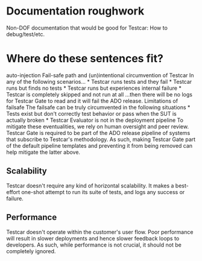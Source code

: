 # Documentation roughwork

Non-DOF documentation that would be good for Testcar:
How to debug/test/etc.

# Where do these sentences fit?
auto-injection
Fail-safe path and (un)intentional circumvention of Testcar
In any of the following scenarios...
	* Testcar runs tests and they fail
	* Testcar runs but finds no tests
	* Testcar runs but experiences internal failure
	* Testcar is completely skipped and not run at all
...then there will be no logs for Testcar Gate to read and it will fail the ADO release.
Limitations of failsafe
The failsafe can be truly circumvented in the following situations
	* Tests exist but don't correctly test behavior or pass when the SUT is actually broken
	* Testcar Evaluator is not in the deployment pipeline
To mitigate these eventualities, we rely on human oversight and peer review.
Testcar Gate is required to be part of the ADO release pipeline of systems that subscribe to Testcar's methodology. As such, making Testcar Gate part of the default pipeline templates and preventing it from being removed can help mitigate the latter above.
## Scalability
Testcar doesn't require any kind of horizontal scalability. It makes a best-effort one-shot attempt to run its suite of tests, and logs any success or failure.
## Performance
Testcar doesn't operate within the customer's user flow. Poor performance will result in slower deployments and hence slower feedback loops to developers. As such, while performance is not crucial, it should not be completely ignored.
